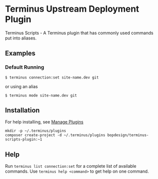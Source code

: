 # Terminus Upstream Deployment Plugin

Terminus Scripts - A Terminus plugin that has commonly used commands put into aliases.

## Examples
### Default Running
```
$ terminus connection:set site-name.dev git
```
or using an alias
```
$ terminus mode site-name.dev git
```


## Installation
For help installing, see [Manage Plugins](https://pantheon.io/docs/terminus/plugins/)
```
mkdir -p ~/.terminus/plugins
composer create-project -d ~/.terminus/plugins bopdesign/terminus-scripts-plugin:~1
```

## Help
Run `terminus list connection:set` for a complete list of available commands. Use `terminus help <command>` to get help on one command.
